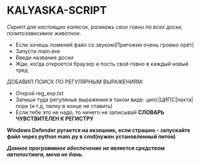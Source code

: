# KALYASKA-SCRIPT
*Скрипт для настоящих калясок, размажь свое говно по всех доске, политозависимое животное.*
- Если хочешь поменяй файл со звуком(Пригожин очень громко орёт)
- Запусти main.exe
- Введи название доски
- Жди, когда откроется браузер и пость своё говно в каждый новый тред

ДОБАВИЛ ПОИСК ПО РЕГУЛЯРНЫМ ВЫРАЖЕНИЯМ:
- Открой reg_exp.txt
- Запиши туда регуляные выражения в таком виде: ципс|ЦИПС|лахта|порк (и т.д, палку в конце не ставить)
- Если тебе это не надо, то ничего не записывай
**СЛОВАРЬ ЧУВСТВИТЕЛЕН К РЕГИСТРУ**

**Windows Defender ругается на екзешник, если страшно - запускайте файл через python main.py в cmd(нужен установленный питон)**

___Данное программное обеспечение не является средством автопостинга, моча не бань.___
